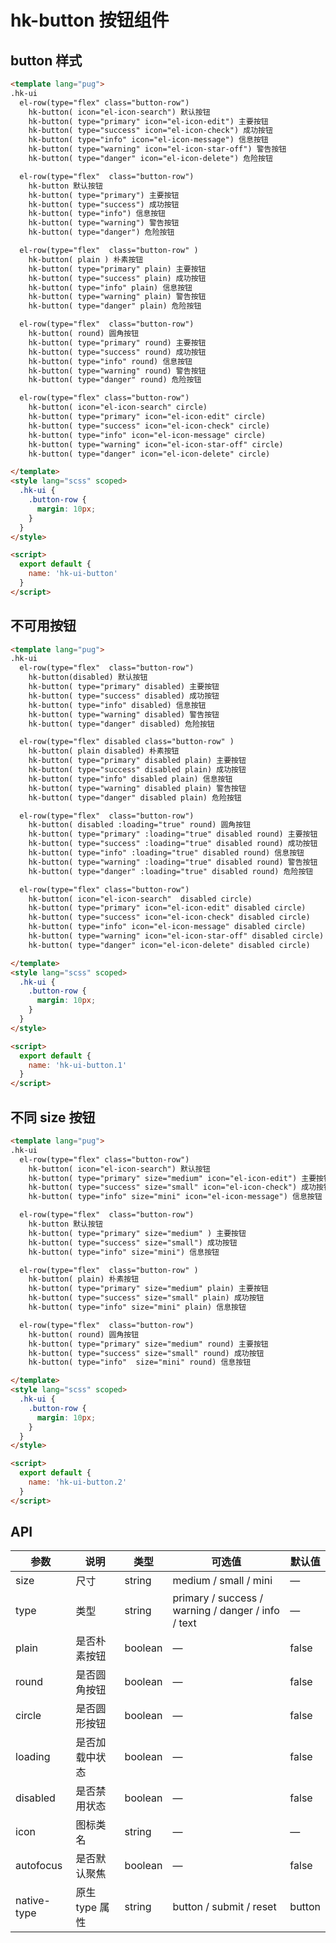 # hk-button 按钮组件

## button 样式

<template>
  <hk-ui-button/>
</template>

```html
<template lang="pug">
.hk-ui
  el-row(type="flex" class="button-row")
    hk-button( icon="el-icon-search") 默认按钮
    hk-button( type="primary" icon="el-icon-edit") 主要按钮
    hk-button( type="success" icon="el-icon-check") 成功按钮
    hk-button( type="info" icon="el-icon-message") 信息按钮
    hk-button( type="warning" icon="el-icon-star-off") 警告按钮
    hk-button( type="danger" icon="el-icon-delete") 危险按钮

  el-row(type="flex"  class="button-row")
    hk-button 默认按钮
    hk-button( type="primary") 主要按钮
    hk-button( type="success") 成功按钮
    hk-button( type="info") 信息按钮
    hk-button( type="warning") 警告按钮
    hk-button( type="danger") 危险按钮

  el-row(type="flex"  class="button-row" )
    hk-button( plain ) 朴素按钮
    hk-button( type="primary" plain) 主要按钮
    hk-button( type="success" plain) 成功按钮
    hk-button( type="info" plain) 信息按钮
    hk-button( type="warning" plain) 警告按钮
    hk-button( type="danger" plain) 危险按钮

  el-row(type="flex"  class="button-row")
    hk-button( round) 圆角按钮
    hk-button( type="primary" round) 主要按钮
    hk-button( type="success" round) 成功按钮
    hk-button( type="info" round) 信息按钮
    hk-button( type="warning" round) 警告按钮
    hk-button( type="danger" round) 危险按钮

  el-row(type="flex" class="button-row")
    hk-button( icon="el-icon-search" circle)
    hk-button( type="primary" icon="el-icon-edit" circle)
    hk-button( type="success" icon="el-icon-check" circle)
    hk-button( type="info" icon="el-icon-message" circle)
    hk-button( type="warning" icon="el-icon-star-off" circle)
    hk-button( type="danger" icon="el-icon-delete" circle)

</template>
<style lang="scss" scoped>
  .hk-ui {
    .button-row {
      margin: 10px;
    }
  }
</style>

<script>
  export default {
    name: 'hk-ui-button'
  }
</script>
```

## 不可用按钮

<template>
  <hk-ui-button.1/>
</template>

```html
<template lang="pug">
.hk-ui
  el-row(type="flex"  class="button-row")
    hk-button(disabled) 默认按钮
    hk-button( type="primary" disabled) 主要按钮
    hk-button( type="success" disabled) 成功按钮
    hk-button( type="info" disabled) 信息按钮
    hk-button( type="warning" disabled) 警告按钮
    hk-button( type="danger" disabled) 危险按钮

  el-row(type="flex" disabled class="button-row" )
    hk-button( plain disabled) 朴素按钮
    hk-button( type="primary" disabled plain) 主要按钮
    hk-button( type="success" disabled plain) 成功按钮
    hk-button( type="info" disabled plain) 信息按钮
    hk-button( type="warning" disabled plain) 警告按钮
    hk-button( type="danger" disabled plain) 危险按钮

  el-row(type="flex"  class="button-row")
    hk-button( disabled :loading="true" round) 圆角按钮
    hk-button( type="primary" :loading="true" disabled round) 主要按钮
    hk-button( type="success" :loading="true" disabled round) 成功按钮
    hk-button( type="info" :loading="true" disabled round) 信息按钮
    hk-button( type="warning" :loading="true" disabled round) 警告按钮
    hk-button( type="danger" :loading="true" disabled round) 危险按钮

  el-row(type="flex" class="button-row")
    hk-button( icon="el-icon-search"  disabled circle)
    hk-button( type="primary" icon="el-icon-edit" disabled circle)
    hk-button( type="success" icon="el-icon-check" disabled circle)
    hk-button( type="info" icon="el-icon-message" disabled circle)
    hk-button( type="warning" icon="el-icon-star-off" disabled circle)
    hk-button( type="danger" icon="el-icon-delete" disabled circle)

</template>
<style lang="scss" scoped>
  .hk-ui {
    .button-row {
      margin: 10px;
    }
  }
</style>

<script>
  export default {
    name: 'hk-ui-button.1'
  }
</script>
```

## 不同 size 按钮

<template>
  <hk-ui-button.2 />
</template>

```html
<template lang="pug">
.hk-ui
  el-row(type="flex" class="button-row")
    hk-button( icon="el-icon-search") 默认按钮
    hk-button( type="primary" size="medium" icon="el-icon-edit") 主要按钮
    hk-button( type="success" size="small" icon="el-icon-check") 成功按钮
    hk-button( type="info" size="mini" icon="el-icon-message") 信息按钮

  el-row(type="flex"  class="button-row")
    hk-button 默认按钮
    hk-button( type="primary" size="medium" ) 主要按钮
    hk-button( type="success" size="small") 成功按钮
    hk-button( type="info" size="mini") 信息按钮

  el-row(type="flex"  class="button-row" )
    hk-button( plain) 朴素按钮
    hk-button( type="primary" size="medium" plain) 主要按钮
    hk-button( type="success" size="small" plain) 成功按钮
    hk-button( type="info" size="mini" plain) 信息按钮

  el-row(type="flex"  class="button-row")
    hk-button( round) 圆角按钮
    hk-button( type="primary" size="medium" round) 主要按钮
    hk-button( type="success" size="small" round) 成功按钮
    hk-button( type="info"  size="mini" round) 信息按钮

</template>
<style lang="scss" scoped>
  .hk-ui {
    .button-row {
      margin: 10px;
    }
  }
</style>

<script>
  export default {
    name: 'hk-ui-button.2'
  }
</script>
```

## API

| 参数        | 说明           | 类型    | 可选值                                             | 默认值 |
| ----------- | -------------- | ------- | -------------------------------------------------- | ------ |
| size        | 尺寸           | string  | medium / small / mini                              | —      |
| type        | 类型           | string  | primary / success / warning / danger / info / text | —      |
| plain       | 是否朴素按钮   | boolean | —                                                  | false  |
| round       | 是否圆角按钮   | boolean | —                                                  | false  |
| circle      | 是否圆形按钮   | boolean | —                                                  | false  |
| loading     | 是否加载中状态 | boolean | —                                                  | false  |
| disabled    | 是否禁用状态   | boolean | —                                                  | false  |
| icon        | 图标类名       | string  | —                                                  | —      |
| autofocus   | 是否默认聚焦   | boolean | —                                                  | false  |
| native-type | 原生 type 属性 | string  | button / submit / reset                            | button |
